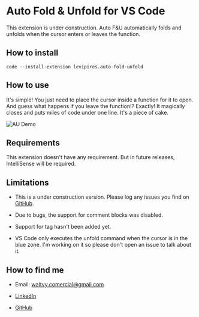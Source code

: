 # Auto Fold & Unfold for VS Code

This extension is under construction. Auto F&U automatically folds and unfolds when the cursor enters or leaves the function.

## How to install

```
code --install-extension levipires.auto-fold-unfold
```

## How to use

It's simple! You just need to place the cursor inside a function for it to open. And guess what happens if you leave the function!? Exactly!
It magically closes and puts miles of code under one line. It's a piece of cake.

![AU Demo](https://raw.githubusercontent.com/levi-pires/auto-fold-unfold/master/images/demo.gif)

## Requirements

This extension doesn't have any requirement. But in future releases, IntelliSense will be required.

## Limitations

* This is a under construction version. Please log any issues you find on [GitHub](https://github.com/levi-pires/auto-fold-unfold/issues).

* Due to bugs, the support for comment blocks was disabled.

* Support for tag hasn't been added yet.

* VS Code only executes the unfold command when the cursor is in the blue zone. I'm working on it so please don't open an issue to talk about it.

## How to find me

* Email: waltvy.comercial@gmail.com

* [LinkedIn](https://www.linkedin.com/in/levi-pires-5a74331a6)

* [GitHub](https://www.github.com/levi-pires)